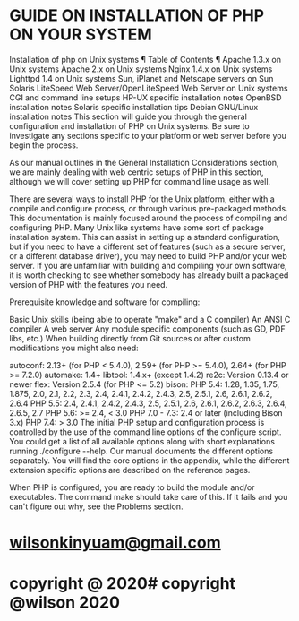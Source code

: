 
# GUIDE ON INSTALLATION OF PHP ON YOUR SYSTEM
Installation of php on Unix systems ¶
Table of Contents ¶
Apache 1.3.x on Unix systems
Apache 2.x on Unix systems
Nginx 1.4.x on Unix systems
Lighttpd 1.4 on Unix systems
Sun, iPlanet and Netscape servers on Sun Solaris
LiteSpeed Web Server/OpenLiteSpeed Web Server on Unix systems
CGI and command line setups
HP-UX specific installation notes
OpenBSD installation notes
Solaris specific installation tips
Debian GNU/Linux installation notes
This section will guide you through the general configuration and installation of PHP on Unix systems. Be sure to investigate any sections specific to your platform or web server before you begin the process.

As our manual outlines in the General Installation Considerations section, we are mainly dealing with web centric setups of PHP in this section, although we will cover setting up PHP for command line usage as well.

There are several ways to install PHP for the Unix platform, either with a compile and configure process, or through various pre-packaged methods. This documentation is mainly focused around the process of compiling and configuring PHP. Many Unix like systems have some sort of package installation system. This can assist in setting up a standard configuration, but if you need to have a different set of features (such as a secure server, or a different database driver), you may need to build PHP and/or your web server. If you are unfamiliar with building and compiling your own software, it is worth checking to see whether somebody has already built a packaged version of PHP with the features you need.

Prerequisite knowledge and software for compiling:

Basic Unix skills (being able to operate "make" and a C compiler)
An ANSI C compiler
A web server
Any module specific components (such as GD, PDF libs, etc.)
When building directly from Git sources or after custom modifications you might also need:

autoconf: 2.13+ (for PHP < 5.4.0), 2.59+ (for PHP >= 5.4.0), 2.64+ (for PHP >= 7.2.0)
automake: 1.4+
libtool: 1.4.x+ (except 1.4.2)
re2c: Version 0.13.4 or newer
flex: Version 2.5.4 (for PHP <= 5.2)
bison:
PHP 5.4: 1.28, 1.35, 1.75, 1.875, 2.0, 2.1, 2.2, 2.3, 2.4, 2.4.1, 2.4.2, 2.4.3, 2.5, 2.5.1, 2.6, 2.6.1, 2.6.2, 2.6.4
PHP 5.5: 2.4, 2.4.1, 2.4.2, 2.4.3, 2.5, 2.5.1, 2.6, 2.6.1, 2.6.2, 2.6.3, 2.6.4, 2.6.5, 2.7
PHP 5.6: >= 2.4, < 3.0
PHP 7.0 - 7.3: 2.4 or later (including Bison 3.x)
PHP 7.4: > 3.0
The initial PHP setup and configuration process is controlled by the use of the command line options of the configure script. You could get a list of all available options along with short explanations running ./configure --help. Our manual documents the different options separately. You will find the core options in the appendix, while the different extension specific options are described on the reference pages.

When PHP is configured, you are ready to build the module and/or executables. The command make should take care of this. If it fails and you can't figure out why, see the Problems section.

# wilsonkinyuam@gmail.com
# copyright @ 2020# copyright @wilson 2020 